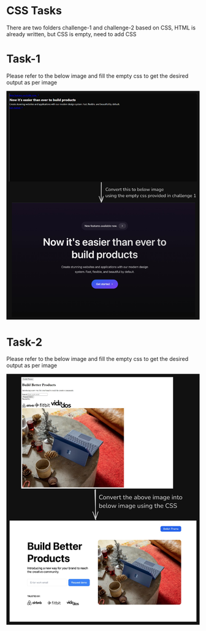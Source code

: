 # CSS Tasks

There are two folders challenge-1 and challenge-2 based on CSS, HTML is already written, but CSS is empty, need to add CSS

# Task-1

Please refer to the below image and fill the empty css to get the desired output as per image

![task1](/challenge-1/tasks1.png)

# Task-2

Please refer to the below image and fill the empty css to get the desired output as per image

![task2](/challenge-2/tasks2.png)
